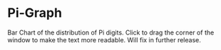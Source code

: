 # Pi-Graph
Bar Chart of the distribution of Pi digits.
Click to drag the corner of the window to make the text more readable. Will fix in further release.
